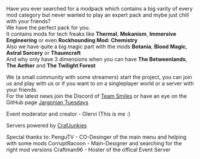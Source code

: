 Have you ever searched for a modpack which contains a big varity of every mod category but never wanted to play an expert pack and mybe just chill with your friends?  
We have the perfect pack for you.  
It contains mods for tech freaks like **Thermal**, **Mekanism**, **Immersive Engineering** or even **Rockhounding Mod: Chemistry**   
Also we have quite a big magic part with the mods **Botania**, **Blood Magic**, **Astral Sorcery** or **Thaumcraft**  
And why only have 3 dimensions when you can have **The Betweenlands**, **The Aether** and **The Twilight Forest**  


We (a small community with some streamers) start the project, you can join us and play with us or if you want to on a singleplayer world or a server with your friends.  
For the latest news join the Discord of [Team Smiles](dc.teamsmiles.de) or have an eye on the GitHub page [Jargonian Tuesdays](https://github.com/Olervi/Jargonian-Tuesdays)  






Event moderator and creator - Olervi (This is me :)

Servers powered by [CrafJunkies](https://craftjunkies.de)

Special thanks to:
PenguTV - CO-Desinger of the main menu and helping with some mods
CorruptRacoon - Main-Designer and searching for the right mod versions
Craftman96 - Hoster of the offical Event Server
